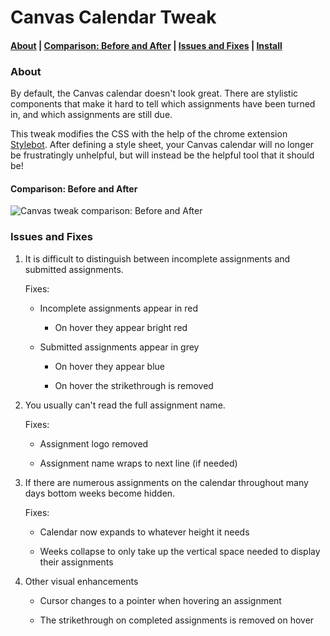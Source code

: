 # Canvas Calendar Tweak

#### [About](#About) | [Comparison: Before and After](#Comparison:-Before-and-After) | [Issues and Fixes](#Issues-and-Fixes) | [Install](#Install)


### About
By default, the Canvas calendar doesn't look great. There are stylistic components that make it hard to tell which assignments have been turned in, and which assignments are still due.

This tweak modifies the CSS with the help of the chrome extension [Stylebot](https://chrome.google.com/webstore/detail/stylebot/oiaejidbmkiecgbjeifoejpgmdaleoha). After defining a style sheet, your Canvas calendar will no longer be frustratingly unhelpful, but will instead be the helpful tool that it should be!

#### Comparison: Before and After
![Canvas tweak comparison: Before and After](img/canvas-demo.gif)


### Issues and Fixes

1) It is difficult to distinguish between incomplete assignments and submitted assignments.

     Fixes:

    - Incomplete assignments appear in red

        - On hover they appear bright red


    - Submitted assignments appear in grey

        - On hover they appear blue

        - On hover the strikethrough is removed

2) You usually can't read the full assignment name.

     Fixes:

    - Assignment logo removed

    - Assignment name wraps to next line (if needed)

3) If there are numerous assignments on the calendar throughout many days bottom weeks become hidden.

     Fixes:

    - Calendar now expands to whatever height it needs

    - Weeks collapse to only take up the vertical space needed to display their assignments

4) Other visual enhancements

    - Cursor changes to a pointer when hovering an assignment

    - The strikethrough on completed assignments is removed on hover
